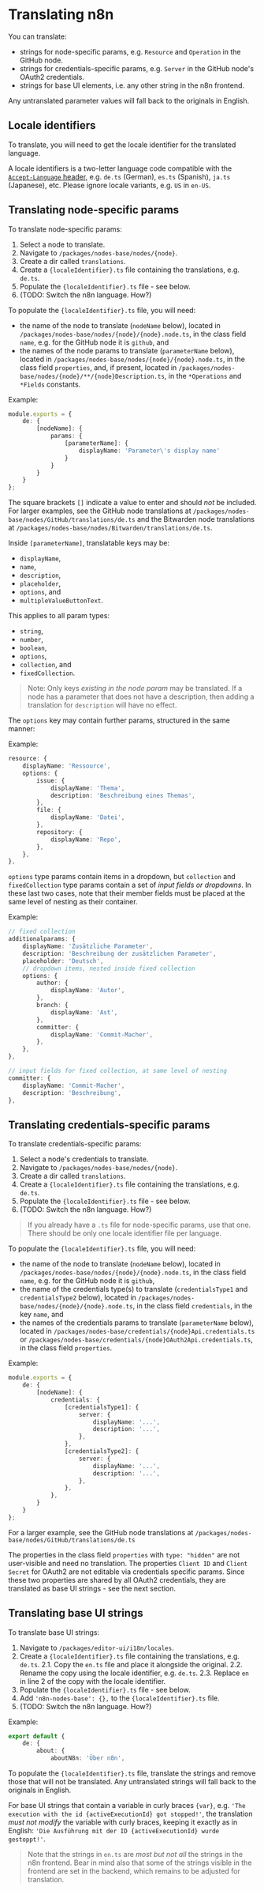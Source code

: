 # Translating n8n

You can translate:

- strings for node-specific params, e.g. `Resource` and `Operation` in the GitHub node.
- strings for credentials-specific params, e.g. `Server` in the GitHub node's OAuth2 credentials.
- strings for base UI elements, i.e. any other string in the n8n frontend.

Any untranslated parameter values will fall back to the originals in English.

## Locale identifiers

To translate, you will need to get the locale identifier for the translated language.

A locale identifiers is a two-letter language code compatible with the [`Accept-Language` header](https://developer.mozilla.org/en-US/docs/Web/HTTP/Headers/Accept-Language), e.g. `de.ts` (German), `es.ts` (Spanish), `ja.ts` (Japanese), etc. Please ignore locale variants, e.g. `US` in `en-US`.

## Translating node-specific params

To translate node-specific params:

1. Select a node to translate.
2. Navigate to `/packages/nodes-base/nodes/{node}`.
3. Create a dir called `translations`.
4. Create a `{localeIdentifier}.ts` file containing the translations, e.g. `de.ts`.
5. Populate the `{localeIdentifier}.ts` file - see below.
6. (TODO: Switch the n8n language. How?)

To populate the `{localeIdentifier}.ts` file, you will need:

- the name of the node to translate (`nodeName` below), located in `/packages/nodes-base/nodes/{node}/{node}.node.ts`, in the class field `name`, e.g. for the GitHub node it is `github`, and
- the names of the node params to translate (`parameterName` below), located in `/packages/nodes-base/nodes/{node}/{node}.node.ts`, in the class field `properties`, and, if present, located in `/packages/nodes-base/nodes/{node}/**/{node}Description.ts`, in the `*Operations` and `*Fields` constants.

Example:

```ts
module.exports = {
	de: {
		[nodeName]: {
			params: {
				[parameterName]: {
					displayName: 'Parameter\'s display name'
				}
			}
		}
	}
};
```

The square brackets `[]` indicate a value to enter and should _not_ be included. For larger examples, see the GitHub node translations at `/packages/nodes-base/nodes/GitHub/translations/de.ts` and the Bitwarden node translations at `/packages/nodes-base/nodes/Bitwarden/translations/de.ts`.

Inside `[parameterName]`, translatable keys may be:

- `displayName`,
- `name`,
- `description`,
- `placeholder`,
- `options`, and
- `multipleValueButtonText`.

This applies to all param types:

- `string`,
- `number`,
- `boolean`,
- `options`,
- `collection`, and
- `fixedCollection`.

> Note: Only keys _existing in the node param_ may be translated. If a node has a parameter that does not have a description, then adding a translation for `description` will have no effect.

The `options` key may contain further params, structured in the same manner:

Example:

```ts
resource: {
	displayName: 'Ressource',
	options: {
		issue: {
			displayName: 'Thema',
			description: 'Beschreibung eines Themas',
		},
		file: {
			displayName: 'Datei',
		},
		repository: {
			displayName: 'Repo',
		},
	},
},
```

`options` type params contain items in a dropdown, but `collection` and `fixedCollection` type params contain a set of _input fields or dropdowns_. In these last two cases, note that their member fields must be placed at the same level of nesting as their container.

Example:

```ts
// fixed collection
additionalparams: {
	displayName: 'Zusätzliche Parameter',
	description: 'Beschreibung der zusätzlichen Parameter',
	placeholder: 'Deutsch',
	// dropdown items, nested inside fixed collection
	options: {
		author: {
			displayName: 'Autor',
		},
		branch: {
			displayName: 'Ast',
		},
		committer: {
			displayName: 'Commit-Macher',
		},
	},
},

// input fields for fixed collection, at same level of nesting
committer: {
	displayName: 'Commit-Macher',
	description: 'Beschreibung',
},
```

## Translating credentials-specific params

To translate credentials-specific params:

 1. Select a node's credentials to translate.
 2. Navigate to `/packages/nodes-base/nodes/{node}`.
 3. Create a dir called `translations`.
 4. Create a `{localeIdentifier}.ts` file containing the translations, e.g. `de.ts`.
 5. Populate the `{localeIdentifier}.ts` file - see below.
 6. (TODO: Switch the n8n language. How?)

> If you already have a `.ts` file for node-specific params, use that one. There should be only one locale identifier file per language.

To populate the `{localeIdentifier}.ts` file, you will need:

  - the name of the node to translate (`nodeName` below), located in `/packages/nodes-base/nodes/{node}/{node}.node.ts`, in the class field `name`, e.g. for the GitHub node it is `github`,
  - the name of the credentials type(s) to translate (`credentialsType1` and `credentialsType2` below), located in `/packages/nodes-base/nodes/{node}/{node}.node.ts`, in the class field `credentials`, in the key `name`, and
  - the names of the credentials params to translate (`parameterName` below), located in `/packages/nodes-base/credentials/{node}Api.credentials.ts` or `/packages/nodes-base/credentials/{node}OAuth2Api.credentials.ts`, in the class field `properties`.

Example:

```ts
module.exports = {
	de: {
		[nodeName]: {
			credentials: {
				[credentialsType1]: {
					server: {
						displayName: '...',
						description: '...',
					},
				},
				[credentialsType2]: {
					server: {
						displayName: '...',
						description: '...',
					},
				},
			},
		}
	}
};
```

For a larger example, see the GitHub node translations at `/packages/nodes-base/nodes/GitHub/translations/de.ts`

The properties in the class field `properties` with `type: "hidden"` are not user-visible and need no translation. The properties `Client ID` and `Client Secret` for OAuth2 are not editable via credentials specific params. Since these two properties are shared by all OAuth2 credentials, they are translated as base UI strings - see the next section.

## Translating base UI strings

To translate base UI strings:

1. Navigate to `/packages/editor-ui/i18n/locales`.
2. Create a `{localeIdentifier}.ts` file containing the translations, e.g. `de.ts`.
2.1. Copy the `en.ts` file and place it alongside the original.
2.2. Rename the copy using the locale identifier, e.g. `de.ts`.
2.3. Replace `en` in line 2 of the copy with the locale identifier.
3. Populate the `{localeIdentifier}.ts` file - see below.
4. Add `'n8n-nodes-base': {},` to the `{localeIdentifier}.ts` file.
5. (TODO: Switch the n8n language. How?)

Example:

```ts
export default {
	de: {
		about: {
			aboutN8n: 'Über n8n',
```

To populate the `{localeIdentifier}.ts` file, translate the strings and remove those that will not be translated. Any untranslated strings will fall back to the originals in English.

For base UI strings that contain a variable in curly braces `{var}`, e.g. `'The execution with the id {activeExecutionId} got stopped!'`, the translation _must not modify_ the variable with curly braces, keeping it exactly as in English: `'Die Ausführung mit der ID {activeExecutionId} wurde gestoppt!'`.

> Note that the strings in `en.ts` are _most but not all_ the strings in the n8n frontend. Bear in mind also that some of the strings visible in the frontend are set in the backend, which remains to be adjusted for translation.

